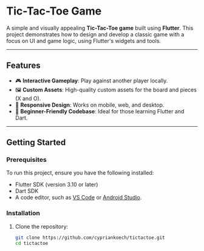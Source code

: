 # Tic-Tac-Toe Game

A simple and visually appealing **Tic-Tac-Toe game** built using **Flutter**. This project demonstrates how to design and develop a classic game with a focus on UI and game logic, using Flutter's widgets and tools.

---

## Features
- 🎮 **Interactive Gameplay**: Play against another player locally.
- 🖼️ **Custom Assets**: High-quality custom assets for the board and pieces (X and O).
- 📱 **Responsive Design**: Works on mobile, web, and desktop.
- 🌟 **Beginner-Friendly Codebase**: Ideal for those learning Flutter and Dart.

---

## Getting Started

### Prerequisites
To run this project, ensure you have the following installed:
- Flutter SDK (version 3.10 or later)
- Dart SDK
- A code editor, such as [VS Code](https://code.visualstudio.com/) or [Android Studio](https://developer.android.com/studio).

### Installation
1. Clone the repository:
   ```bash
   git clone https://github.com/cypriankoech/tictactoe.git
   cd tictactoe
